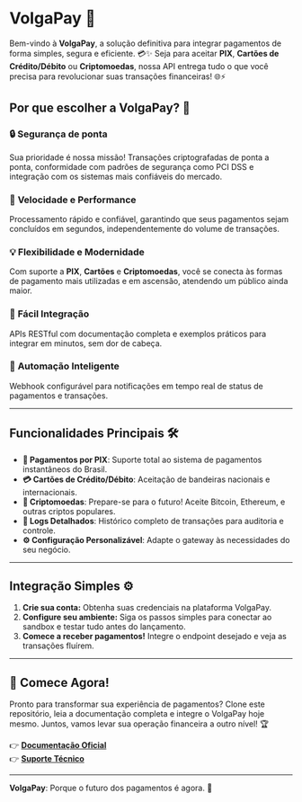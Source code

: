 
# VolgaPay 🚀

Bem-vindo à **VolgaPay**, a solução definitiva para integrar pagamentos de forma simples, segura e eficiente. 💳✨ Seja para aceitar **PIX**, **Cartões de Crédito/Débito** ou **Criptomoedas**, nossa API entrega tudo o que você precisa para revolucionar suas transações financeiras! 🌐⚡

## Por que escolher a VolgaPay? 🤔

### 🔒 **Segurança de ponta**

Sua prioridade é nossa missão! Transações criptografadas de ponta a ponta, conformidade com padrões de segurança como PCI DSS e integração com os sistemas mais confiáveis do mercado.

### 🚀 **Velocidade e Performance**

Processamento rápido e confiável, garantindo que seus pagamentos sejam concluídos em segundos, independentemente do volume de transações.

### 💡 **Flexibilidade e Modernidade**

Com suporte a **PIX**, **Cartões** e **Criptomoedas**, você se conecta às formas de pagamento mais utilizadas e em ascensão, atendendo um público ainda maior.

### 🌟 **Fácil Integração**

APIs RESTful com documentação completa e exemplos práticos para integrar em minutos, sem dor de cabeça.

### 🔄 **Automação Inteligente**

Webhook configurável para notificações em tempo real de status de pagamentos e transações.

----------

## Funcionalidades Principais 🛠️

-   **📲 Pagamentos por PIX**: Suporte total ao sistema de pagamentos instantâneos do Brasil.
-   **💳 Cartões de Crédito/Débito**: Aceitação de bandeiras nacionais e internacionais.
-   **💎 Criptomoedas**: Prepare-se para o futuro! Aceite Bitcoin, Ethereum, e outras criptos populares.
-   **📜 Logs Detalhados**: Histórico completo de transações para auditoria e controle.
-   **⚙️ Configuração Personalizável**: Adapte o gateway às necessidades do seu negócio.

----------

## Integração Simples ⚙️

1.  **Crie sua conta:** Obtenha suas credenciais na plataforma VolgaPay.
2.  **Configure seu ambiente:** Siga os passos simples para conectar ao sandbox e testar tudo antes do lançamento.
3.  **Comece a receber pagamentos!** Integre o endpoint desejado e veja as transações fluírem.

----------

## 🚀 Comece Agora!

Pronto para transformar sua experiência de pagamentos? Clone este repositório, leia a documentação completa e integre o VolgaPay hoje mesmo. Juntos, vamos levar sua operação financeira a outro nível! 🏆

👉 **[Documentação Oficial](https://chatgpt.com/c/67523256-9434-8002-868e-69f06e24c002#)**  
👉 **[Suporte Técnico](https://chatgpt.com/c/67523256-9434-8002-868e-69f06e24c002#)**

----------

**VolgaPay**: Porque o futuro dos pagamentos é agora. 🌌
